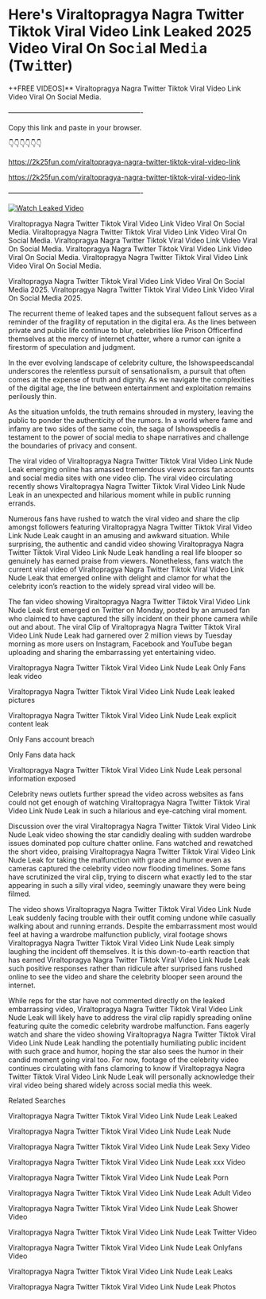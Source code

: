 # Here's Viraltopragya Nagra Twitter Tiktok Viral Video Link Leaked 2025 Video Viral On Soc𝚒al Med𝚒a (Tw𝚒tter)

++FREE VIDEOS]** Viraltopragya Nagra Twitter Tiktok Viral Video Link Video Viral On Social Media.

———————————————————-

Copy this link and paste in your browser.

👇👇👇👇👇👇

https://2k25fun.com/viraltopragya-nagra-twitter-tiktok-viral-video-link

https://2k25fun.com/viraltopragya-nagra-twitter-tiktok-viral-video-link

———————————————————-

[![Watch Leaked Video](https://miro.medium.com/v2/resize:fit:828/format:webp/1*cilzJN44JGOrTw9NJCrNHA.gif "Watch Leaked Video")](https://2k25fun.com/viraltopragya-nagra-twitter-tiktok-viral-video-link)

Viraltopragya Nagra Twitter Tiktok Viral Video Link Video Viral On Social Media. Viraltopragya Nagra Twitter Tiktok Viral Video Link Video Viral On Social Media. Viraltopragya Nagra Twitter Tiktok Viral Video Link Video Viral On Social Media. Viraltopragya Nagra Twitter Tiktok Viral Video Link Video Viral On Social Media. Viraltopragya Nagra Twitter Tiktok Viral Video Link Video Viral On Social Media.

Viraltopragya Nagra Twitter Tiktok Viral Video Link Video Viral On Social Media 2025. Viraltopragya Nagra Twitter Tiktok Viral Video Link Video Viral On Social Media 2025.

The recurrent theme of leaked tapes and the subsequent fallout serves as a reminder of the fragility of reputation in the digital era. As the lines between private and public life continue to blur, celebrities like Prison Officerfind themselves at the mercy of internet chatter, where a rumor can ignite a firestorm of speculation and judgment.

In the ever evolving landscape of celebrity culture, the Ishowspeedscandal underscores the relentless pursuit of sensationalism, a pursuit that often comes at the expense of truth and dignity. As we navigate the complexities of the digital age, the line between entertainment and exploitation remains perilously thin.

As the situation unfolds, the truth remains shrouded in mystery, leaving the public to ponder the authenticity of the rumors. In a world where fame and infamy are two sides of the same coin, the saga of Ishowspeedis a testament to the power of social media to shape narratives and challenge the boundaries of privacy and consent.

The viral video of Viraltopragya Nagra Twitter Tiktok Viral Video Link Nude Leak emerging online has amassed tremendous views across fan accounts and social media sites with one video clip. The viral video circulating recently shows Viraltopragya Nagra Twitter Tiktok Viral Video Link Nude Leak in an unexpected and hilarious moment while in public running errands.

Numerous fans have rushed to watch the viral video and share the clip amongst followers featuring Viraltopragya Nagra Twitter Tiktok Viral Video Link Nude Leak caught in an amusing and awkward situation. While surprising, the authentic and candid video showing Viraltopragya Nagra Twitter Tiktok Viral Video Link Nude Leak handling a real life blooper so genuinely has earned praise from viewers. Nonetheless, fans watch the current viral video of Viraltopragya Nagra Twitter Tiktok Viral Video Link Nude Leak that emerged online with delight and clamor for what the celebrity icon’s reaction to the widely spread viral video will be.

The fan video showing Viraltopragya Nagra Twitter Tiktok Viral Video Link Nude Leak first emerged on Twitter on Monday, posted by an amused fan who claimed to have captured the silly incident on their phone camera while out and about. The viral Clip of Viraltopragya Nagra Twitter Tiktok Viral Video Link Nude Leak had garnered over 2 million views by Tuesday morning as more users on Instagram, Facebook and YouTube began uploading and sharing the embarrassing yet entertaining video.

Viraltopragya Nagra Twitter Tiktok Viral Video Link Nude Leak Only Fans leak video

Viraltopragya Nagra Twitter Tiktok Viral Video Link Nude Leak leaked pictures

Viraltopragya Nagra Twitter Tiktok Viral Video Link Nude Leak explicit content leak

Only Fans account breach

Only Fans data hack

Viraltopragya Nagra Twitter Tiktok Viral Video Link Nude Leak personal information exposed

Celebrity news outlets further spread the video across websites as fans could not get enough of watching Viraltopragya Nagra Twitter Tiktok Viral Video Link Nude Leak in such a hilarious and eye-catching viral moment.

Discussion over the viral Viraltopragya Nagra Twitter Tiktok Viral Video Link Nude Leak video showing the star candidly dealing with sudden wardrobe issues dominated pop culture chatter online. Fans watched and rewatched the short video, praising Viraltopragya Nagra Twitter Tiktok Viral Video Link Nude Leak for taking the malfunction with grace and humor even as cameras captured the celebrity video now flooding timelines. Some fans have scrutinized the viral clip, trying to discern what exactly led to the star appearing in such a silly viral video, seemingly unaware they were being filmed.

The video shows Viraltopragya Nagra Twitter Tiktok Viral Video Link Nude Leak suddenly facing trouble with their outfit coming undone while casually walking about and running errands. Despite the embarrassment most would feel at having a wardrobe malfunction publicly, viral footage shows Viraltopragya Nagra Twitter Tiktok Viral Video Link Nude Leak simply laughing the incident off themselves. It is this down-to-earth reaction that has earned Viraltopragya Nagra Twitter Tiktok Viral Video Link Nude Leak such positive responses rather than ridicule after surprised fans rushed online to see the video and share the celebrity blooper seen around the internet.

While reps for the star have not commented directly on the leaked embarrassing video, Viraltopragya Nagra Twitter Tiktok Viral Video Link Nude Leak will likely have to address the viral clip rapidly spreading online featuring quite the comedic celebrity wardrobe malfunction. Fans eagerly watch and share the video showing Viraltopragya Nagra Twitter Tiktok Viral Video Link Nude Leak handling the potentially humiliating public incident with such grace and humor, hoping the star also sees the humor in their candid moment going viral too. For now, footage of the celebrity video continues circulating with fans clamoring to know if Viraltopragya Nagra Twitter Tiktok Viral Video Link Nude Leak will personally acknowledge their viral video being shared widely across social media this week.

Related Searches

Viraltopragya Nagra Twitter Tiktok Viral Video Link Nude Leak Leaked

Viraltopragya Nagra Twitter Tiktok Viral Video Link Nude Leak Nude

Viraltopragya Nagra Twitter Tiktok Viral Video Link Nude Leak Sexy Video

Viraltopragya Nagra Twitter Tiktok Viral Video Link Nude Leak xxx Video

Viraltopragya Nagra Twitter Tiktok Viral Video Link Nude Leak Porn

Viraltopragya Nagra Twitter Tiktok Viral Video Link Nude Leak Adult Video

Viraltopragya Nagra Twitter Tiktok Viral Video Link Nude Leak Shower Video

Viraltopragya Nagra Twitter Tiktok Viral Video Link Nude Leak Twitter Video

Viraltopragya Nagra Twitter Tiktok Viral Video Link Nude Leak Onlyfans Video

Viraltopragya Nagra Twitter Tiktok Viral Video Link Nude Leak Leaks

Viraltopragya Nagra Twitter Tiktok Viral Video Link Nude Leak Photos
